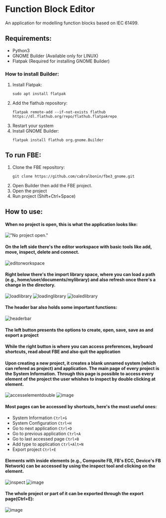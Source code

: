 # Function Block Editor

An application for modelling function blocks based on IEC 61499. 

## Requirements:
 - Python3
 - GNOME Builder (Available only for LINUX)
 - Flatpak (Required for installing GNOME Builder)
    
### How to install Builder:
 1. Install Flatpak:
    ```
    sudo apt install flatpak
    ```
 3. Add the flathub repository:
    ```
    flatpak remote-add --if-not-exists flathub https://dl.flathub.org/repo/flathub.flatpakrepo
    ```
 4. Restart your system
 5. Install GNOME Builder:
    ```
    flatpak install flathub org.gnome.Builder
    ```

## To run FBE:
 1. Clone the FBE repository:
    ```
    git clone https://github.com/cabralbonin/fbe3_gnome.git
    ```
 3. Open Builder then add the FBE project.
 4. Open the project
 5. Run project (Shift+Ctrl+Space)

## How to use:
#### When no project is open, this is what the application looks like:
!["No project open."](https://github.com/user-attachments/assets/063bae90-5ae6-4098-8046-632c894e5f50)

#### On the left side there's the editor workspace with basic tools like add, move, inspect, delete and connect. 
![editorworkspace](https://github.com/user-attachments/assets/ba16acda-1554-4ab0-b3c4-74049b2f5d5c)

#### Right below there's the import library space, where you can load a path (e.g., home/user/documents/mylibrary) and also refresh once there's a change in the directory.
![loadlibrary](https://github.com/user-attachments/assets/04dc3313-73e9-4332-a20b-f762cf60ae1f) 
![loadinglibrary](https://github.com/user-attachments/assets/5c9c80bc-5cfe-4c0c-a33c-1596eb74d66d)
![loaledlibrary](https://github.com/user-attachments/assets/9ed03a2f-88ba-48f1-accb-fc3918b41ae2)

#### The header bar also holds some important functions:
![headerbar](https://github.com/user-attachments/assets/c9778672-4c1f-4199-93f0-c160ca552779)

#### The left button presents the options to create, open, save, save as and export a project

#### While the right button is where you can access preferences, keyboard shortcuts, read about FBE and also quit the application 



#### Upon creating a new project, it creates a blank unnamed system (which can refered as project) and application. The main page of every project is the System Information. Through this page is possible to access every element of the project the user whishes to inspect by double clicking at element.
![accesselementdouble](https://github.com/user-attachments/assets/28aff462-35e5-478d-88c7-76f85f3e0805)
![image](https://github.com/user-attachments/assets/72f2c940-6569-42c8-806b-093317cc23ad)

#### Most pages can be accessed by shortcuts, here's the most useful ones:
- System Information `Ctrl+G`
- System Configuration `Ctrl+H`
- Go to next application `Ctrl+D`
- Go to previous application `Ctrl+A`
- Go to last accessed page `Ctrl+B`
- Add type to application `Ctrl+Alt+N`
- Export project `Ctrl+E`

#### Elements with inside elements (e.g., Composite FB, FB's ECC, Device's FB Network) can be accessed by using the inspect tool and clicking on the element.
![inspect](https://github.com/user-attachments/assets/1d17a924-6960-4327-bf60-186cdcf0d16d)
![image](https://github.com/user-attachments/assets/6e4f72ff-a5fa-42c5-a34e-7c2f164ffb68)

#### The whole project or part of it can be exported through the export page(Ctrl+E):
![image](https://github.com/user-attachments/assets/979f62e8-1759-4cc2-af8c-70cfce70df18)

